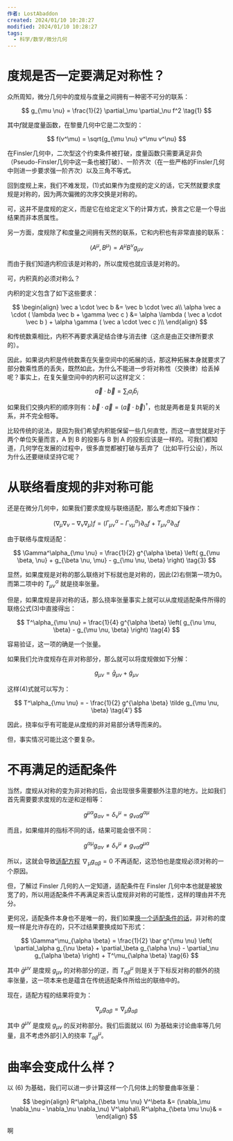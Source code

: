 ```yaml
---
作者: LostAbaddon
created: 2024/01/10 10:28:27
modified: 2024/01/10 10:28:27
tags:
  - 科学/数学/微分几何
---
```


# 度规是否一定要满足对称性？

众所周知，微分几何中的度规与度量之间拥有一种密不可分的联系：

$$
g_{\mu \nu} = \frac{1}{2} \partial_\mu \partial_\nu f^2 \tag{1}
$$

其中$f$就是度量函数，在黎曼几何中它是二次型的：

$$
f(v^\mu) = \sqrt{g_{\mu \nu} v^\mu v^\nu}
$$

在Finsler几何中，二次型这个约束条件被打破，度量函数只需要满足非负（Pseudo-Finsler几何中这一条也被打破）、一阶齐次（在一些严格的Finsler几何中则进一步要求强一阶齐次）以及三角不等式。

回到度规上来，我们不难发现，(1)式如果作为度规的定义的话，它天然就要求度规是对称的，因为两次偏微的次序交换是对称的。

可，这并不是度规的定义，而是它在给定定义下的计算方式，换言之它是一个导出结果而非本质属性。

另一方面，度规除了和度量之间拥有天然的联系，它和内积也有非常直接的联系：

$$
\left< A^\mu, B^\mu \right> = A^\mu B^\nu g_{\mu \nu}
$$

而由于我们知道内积应该是对称的，所以度规也就应该是对称的。

可，内积真的必须对称么？

内积的定义包含了如下这些要求：

$$
\begin{align}
\vec a \cdot \vec b &= \vec b \cdot \vec a\\
\alpha \vec a \cdot ( \lambda \vec b + \gamma \vec c ) &= \alpha \lambda ( \vec a \cdot \vec b ) + \alpha \gamma ( \vec a \cdot \vec c )\\
\end{align}
$$

和传统数乘相比，内积不再要求满足结合律与消去律（这点是由正交律所要求的）。

因此，如果说内积是传统数乘在矢量空间中的拓展的话，那这种拓展本身就要求了部分数乘性质的丢失，既然如此，为什么不能进一步将对称性（交换律）给丢掉呢？事实上，在复矢量空间中的内积可以这样定义：

$$
\vec a \cdot \vec b = \sum_i a_i \bar b_i
$$

如果我们交换内积的顺序则有：$\vec b \cdot \vec a = (\vec a \cdot \vec b)^{\dagger}$，也就是两者是复共轭的关系，并不完全相等。

比较传统的说法，是因为我们希望内积能保留一些几何直觉，而这一直觉就是对于两个单位矢量而言，A 到 B 的投影与 B 到 A 的投影应该是一样的。可我们都知道，几何学在发展的过程中，很多直觉都被打破与丢弃了（比如平行公设），所以为什么还要继续坚持它呢？

# 从联络看度规的非对称可能

还是在微分几何中，如果我们要求度规与联络适配，那么考虑如下操作：

$$
(\nabla_\mu \nabla_\nu - \nabla_\nu \nabla_\mu) f = \left( \Gamma^\alpha_{\mu \nu} - \Gamma^\alpha_{\nu \mu} \right) \partial_\alpha f + T^\alpha_{\mu \nu} \partial_\alpha f \tag{2}
$$

由于联络与度规适配：

$$
\Gamma^\alpha_{\mu \nu} = \frac{1}{2} g^{\alpha \beta} \left( g_{\mu \beta, \nu} + g_{\beta \nu, \mu} - g_{\mu \nu, \beta} \right) \tag{3}
$$

显然，如果度规是对称的那么联络对下标就也是对称的，因此(2)右侧第一项为0。而第二项中的 $T^\alpha_{\mu \nu}$ 就是挠率张量。

但是，如果度规是非对称的话，那么挠率张量事实上就可以从度规适配条件所得的联络公式(3)中直接得出：

$$
T^\alpha_{\mu \nu} = \frac{1}{4} g^{\alpha \beta} \left( g_{\nu \mu, \beta} - g_{\mu \nu, \beta} \right) \tag{4}
$$

容易验证，这一项的确是一个张量。

如果我们允许度规存在非对称部分，那么就可以将度规做如下分解：

$$
g_{\mu \nu} = \bar g_{\mu \nu} + \tilde g_{\mu \nu} \tag{5}
$$

这样(4)式就可以写为：

$$
T^\alpha_{\mu \nu} = - \frac{1}{2} g^{\alpha \beta} \tilde g_{\mu \nu, \beta} \tag{4'}
$$

因此，挠率似乎有可能是从度规的非对易部分诱导而来的。

但，事实情况可能比这个要复杂。

# 不再满足的适配条件

当然，度规从对称的变为非对称的后，会出现很多需要额外注意的地方。比如我们首先需要要求度规的左逆和逆相等：

$$
g^{\mu \alpha} g_{\alpha \nu} = \delta^\mu_\nu = g_{\nu \alpha} g^{\alpha \mu} \tag{5}
$$

而且，如果缩并的指标不同的话，结果可能会很不同：

$$
g^{\alpha \mu} g_{\alpha \nu} \neq \delta^\mu_\nu \neq g_{\nu \alpha} g^{\mu \alpha} \tag{5'}
$$

所以，这就会导致[适配方程](关于适配条件.md) $\nabla_\mu g_{\alpha \beta} = 0$ 不再适配，这恐怕也是度规必须对称的一个原因。

但，了解过 Finsler 几何的人一定知道，适配条件在 Finsler 几何中本也就是被放宽了的，所以用适配条件不再满足来否认度规非对称的可能性，这样的理由并不充分。

更何况，适配条件本身也不是唯一的，我们如果[换一个适配条件的话](关于适配条件.md)，非对称的度规一样是允许存在的，只不过结果要换成如下形式：

$$
\Gamma^\mu_{\alpha \beta} = \frac{1}{2} \bar g^{\mu \nu} \left( \partial_\alpha g_{\nu \beta} + \partial_\beta g_{\alpha \nu} - \partial_\nu g_{\alpha \beta} \right) + T^\mu_{\alpha \beta} \tag{6}
$$

其中 $\bar g^{\mu \nu}$ 是度规 $g_{\mu \nu}$ 的对称部分的逆，而 $T^\mu_{\alpha \beta}$ 则是关于下标反对称的额外的挠率张量，这一项本来也是蕴含在传统适配条件所给出的联络中的。

现在，适配方程的结果将变为：

$$
\nabla_\mu g_{\alpha \beta} = \nabla_\mu \tilde g_{\alpha \beta} \tag{7}
$$

其中 $\tilde g^{\mu \nu}$ 是度规 $g_{\mu \nu}$ 的反对称部分。我们后面就以 (6) 为基础来讨论曲率等几何量，且不考虑外部引入的挠率 $T^\mu_{\alpha \beta}$。

# 曲率会变成什么样？

以 (6) 为基础，我们可以进一步计算这样一个几何体上的黎曼曲率张量：

$$
\begin{align}
R^\alpha_{\beta \mu \nu} V^\beta &= (\nabla_\mu \nabla_\nu - \nabla_\nu \nabla_\nu) V^\alpha\\
R^\alpha_{\beta \mu \nu}& = 
\end{align}
$$

啊